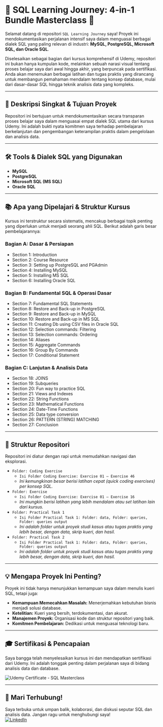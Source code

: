 # 🚀 SQL Learning Journey: 4-in-1 Bundle Masterclass 🚀

Selamat datang di repositori `SQL Learning Journey` saya! Proyek ini mendokumentasikan perjalanan intensif saya dalam menguasai berbagai dialek SQL yang paling relevan di industri: **MySQL, PostgreSQL, Microsoft SQL, dan Oracle SQL**.

Diselesaikan sebagai bagian dari kursus komprehensif di Udemy, repositori ini bukan hanya kumpulan kode, melainkan sebuah narasi visual tentang proses belajar saya dari awal hingga akhir, yang berpuncak pada sertifikasi. Anda akan menemukan berbagai latihan dan tugas praktis yang dirancang untuk membangun pemahaman mendalam tentang konsep database, mulai dari dasar-dasar SQL hingga teknik analisis data yang kompleks.

---

## 🎯 **Deskripsi Singkat & Tujuan Proyek**

Repositori ini bertujuan untuk mendokumentasikan secara transparan proses belajar saya dalam menguasai empat dialek SQL utama dari kursus Udemy. Ini adalah bukti nyata komitmen saya terhadap pembelajaran berkelanjutan dan pengembangan keterampilan praktis dalam pengelolaan dan analisis data.

---

## 🛠️ **Tools & Dialek SQL yang Digunakan**

* **MySQL**
* **PostgreSQL**
* **Microsoft SQL (MS SQL)**
* **Oracle SQL**

---

## 📚 **Apa yang Dipelajari & Struktur Kursus**

Kursus ini terstruktur secara sistematis, mencakup berbagai topik penting yang diperlukan untuk menjadi seorang ahli SQL. Berikut adalah garis besar pembelajarannya:

### **Bagian A: Dasar & Persiapan**

* Section 1: Introduction
* Section 2: Course Resource
* Section 3: Setting up PostgreSQL and PGAdmin
* Section 4: Installing MySQL
* Section 5: Installing MS SQL
* Section 6: Installing Oracle SQL

### **Bagian B: Fundamental SQL & Operasi Dasar**

* Section 7: Fundamental SQL Statements
* Section 8: Restore and Back-up in PostgreSQL
* Section 9: Restore and Back-up in MySQL
* Section 10: Restore and Back-up in MS SQL
* Section 11: Creating Db using CSV files in Oracle SQL
* Section 12: Selection commands: Filtering
* Section 13: Selection commands: Ordering
* Section 14: Aliases
* Section 15: Aggregate Commands
* Section 16: Group By Commands
* Section 17: Conditional Statement

### **Bagian C: Lanjutan & Analisis Data**

* Section 18: JOINS
* Section 19: Subqueries
* Section 20: Fun way to practice SQL
* Section 21: Views and Indexes
* Section 22: String Functions
* Section 23: Mathematical Functions
* Section 24: Date-Time Functions
* Section 25: Data type conversion
* Section 26: PATTERN (STRING) MATCHING
* Section 27: Conclusion

---

## 📂 **Struktur Repositori**

Repositori ini diatur dengan rapi untuk memudahkan navigasi dan eksplorasi.

* `Folder: Coding Exercise`
    * `Isi Folder Coding Exercise: Exercise 01 – Exercise 46`
    * *Ini kemungkinan besar berisi latihan cepat (quick coding exercises) per konsep SQL.*
* `Folder: Exercise`
    * `Isi Folder Coding Exercise: Exercise 01 – Exercise 16`
    * *Ini mungkin berisi latihan yang lebih mendalam atau set latihan lain dari kursus.*
* `Folder: Practical Task 1`
    * `Isi Folder Practical Task 1: Folder: data, Folder: queries, Folder: queries output`
    * *Ini adalah folder untuk proyek studi kasus atau tugas praktis yang lebih besar, dengan data, skrip kueri, dan hasil.*
* `Folder: Practical Task 2`
    * `Isi Folder Practical Task 1: Folder: data, Folder: queries, Folder: queries output`
    * *Ini adalah folder untuk proyek studi kasus atau tugas praktis yang lebih besar, dengan data, skrip kueri, dan hasil.*

---

## 💡 **Mengapa Proyek Ini Penting?**

Proyek ini tidak hanya menunjukkan kemampuan saya dalam menulis kueri SQL, tetapi juga:
* **Kemampuan Memecahkan Masalah:** Menerjemahkan kebutuhan bisnis menjadi solusi database.
* **Ketelitian:** Kueri yang bersih, terdokumentasi, dan akurat.
* **Manajemen Proyek:** Organisasi kode dan struktur repositori yang baik.
* **Komitmen Pembelajaran:** Dedikasi untuk menguasai teknologi baru.

---

## 🎓 **Sertifikasi & Pencapaian**

Saya bangga telah menyelesaikan kursus ini dan mendapatkan sertifikasi dari Udemy. Ini adalah tonggak penting dalam perjalanan saya di bidang analisis data dan database.

![Udemy Certificate - SQL Masterclass](https://udemy-certificate.s3.amazonaws.com/image/UC-9523a2f1-28ef-4d1d-a346-7ba509508797.jpg)

---

## 👋 **Mari Terhubung!**

Saya terbuka untuk umpan balik, kolaborasi, dan diskusi seputar SQL dan analisis data. Jangan ragu untuk menghubungi saya!<br>
[![LinkedIn](https://img.shields.io/badge/-LinkedIn:%20Nur%20Fatih%20Alam-0A66C2?logo=logmein&logoColor=white&style=for-the-badge)](https://www.linkedin.com/in/nurfatihalam/)
